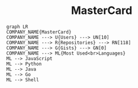 <h1 align="center">MasterCard</h1>

```mermaid
graph LR
COMPANY_NAME{MasterCard}
COMPANY_NAME ---> U{Users} ---> UN[10]
COMPANY_NAME ---> R{Repositories} ---> RN[118]
COMPANY_NAME ---> G{Gists} ---> GN[0]
COMPANY_NAME ---> ML{Most Used<br>Languages}
ML --> JavaScript
ML --> Python
ML --> Java
ML --> Go
ML --> Shell
```
